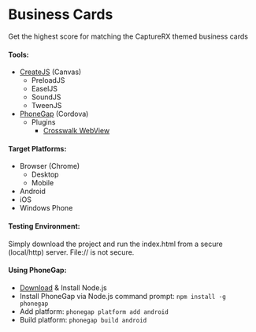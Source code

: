 # Business Cards

Get the highest score for matching the CaptureRX themed business cards

#### Tools:
  - [CreateJS](http://createjs.com/) (Canvas)
      - PreloadJS
      - EaselJS
      - SoundJS
      - TweenJS
  - [PhoneGap](http://phonegap.com/) (Cordova)
      - Plugins
          - [Crosswalk WebView](https://github.com/crosswalk-project/cordova-plugin-crosswalk-webview)

#### Target Platforms:
  - Browser (Chrome)
    - Desktop
    - Mobile
  - Android
  - iOS
  - Windows Phone

#### Testing Environment:
Simply download the project and run the index.html from
a secure (local/http) server. File:// is not secure.

#### Using PhoneGap:
  - [Download](https://nodejs.org/en/download/) & Install Node.js
  - Install PhoneGap via Node.js command prompt: ```npm install -g phonegap```
  - Add platform: ```phonegap platform add android```
  - Build platform: ```phonegap build android```
